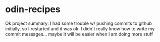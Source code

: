 # odin-recipes
Ok project summary:
I had some trouble w/ pushing commits to github initially, so I restarted and it was ok.
I didn't really know how to write my commit messages... maybe it will be easier when I am doing more stuff